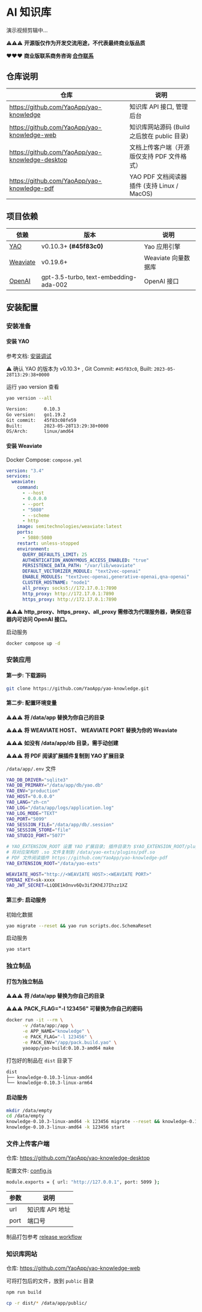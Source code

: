 # AI 知识库

演示视频剪辑中...

⚠️⚠️⚠️ **开源版仅作为开发交流用途，不代表最终商业版品质**

❤️❤️❤️ **商业版联系商务咨询 [合作联系](https://yaoapps.com/contact)**

## 仓库说明

| 仓库                                            | 说明                                        |
| ----------------------------------------------- | ------------------------------------------- |
| https://github.com/YaoApp/yao-knowledge         | 知识库 API 接口, 管理后台                   |
| https://github.com/YaoApp/yao-knowledge-web     | 知识库网站源码 (Build 之后放在 public 目录) |
| https://github.com/YaoApp/yao-knowledge-desktop | 文档上传客户端（开源版仅支持 PDF 文件格式） |
| https://github.com/YaoApp/yao-knowledge-pdf     | YAO PDF 文档阅读器插件 (支持 Linux / MacOS) |

## 项目依赖

| 依赖                                             | 版本                                  | 说明                |
| ------------------------------------------------ | ------------------------------------- | ------------------- |
| [YAO](https://yaoapps.com/)                      | v0.10.3+ **(#45f83c0)**               | Yao 应用引擎        |
| [Weaviate](https://github.com/weaviate/weaviate) | v0.19.6+                              | Weaviate 向量数据库 |
| [OpenAI](https://platform.openai.com/)           | gpt-3.5-turbo, text-embedding-ada-002 | OpenAI 接口         |

## 安装配置

### 安装准备

#### 安装 YAO

参考文档: [安装调试](https://yaoapps.com/doc/%E4%BB%8B%E7%BB%8D/%E5%AE%89%E8%A3%85%E8%B0%83%E8%AF%95)

⚠️ 确认 YAO 的版本为 v0.10.3+ , Git Commit: `#45f83c0`, Built: `2023-05-28T13:29:38+0000`

运行 yao version 查看

```bash
yao version --all
```

```bash
Version:	  0.10.3
Go version:	  go1.19.2
Git commit:	  45f83c08fe59
Built:	      2023-05-28T13:29:38+0000
OS/Arch:	  linux/amd64
```

#### 安装 Weaviate

Docker Compose: `compose.yml`

```yaml
version: "3.4"
services:
  weaviate:
    command:
      - --host
      - 0.0.0.0
      - --port
      - "5080"
      - --scheme
      - http
    image: semitechnologies/weaviate:latest
    ports:
      - 5080:5080
    restart: unless-stopped
    environment:
      QUERY_DEFAULTS_LIMIT: 25
      AUTHENTICATION_ANONYMOUS_ACCESS_ENABLED: "true"
      PERSISTENCE_DATA_PATH: "/var/lib/weaviate"
      DEFAULT_VECTORIZER_MODULE: "text2vec-openai"
      ENABLE_MODULES: "text2vec-openai,generative-openai,qna-openai"
      CLUSTER_HOSTNAME: "node1"
      all_proxy: socks5://172.17.0.1:7890
      http_proxy: http://172.17.0.1:7890
      https_proxy: http://172.17.0.1:7890
```

⚠️⚠️⚠️ **http_proxy、https_proxy、all_proxy 需修改为代理服务器，确保在容器内可访问 OpenAI 接口。**

启动服务

```bash
docker compose up -d
```

### 安装应用

#### 第一步: 下载源码

```bash
git clone https://github.com/YaoApp/yao-knowledge.git
```

#### 第二步: 配置环境变量

⚠️⚠️⚠️ **将 /data/app 替换为你自己的目录**

⚠️⚠️⚠️ **将 WEAVIATE HOST、 WEAVIATE PORT 替换为你的 Weaviate**

⚠️⚠️⚠️ **如没有 /data/app/db 目录，需手动创建**

⚠️⚠️⚠️ **将 PDF 阅读扩展插件复制到 YAO 扩展目录**

`/data/app/.env` 文件

```bash
YAO_DB_DRIVER="sqlite3"
YAO_DB_PRIMARY="/data/app/db/yao.db"
YAO_ENV="production"
YAO_HOST="0.0.0.0"
YAO_LANG="zh-cn"
YAO_LOG="/data/app/logs/application.log"
YAO_LOG_MODE="TEXT"
YAO_PORT="5099"
YAO_SESSION_FILE="/data/app/db/.session"
YAO_SESSION_STORE="file"
YAO_STUDIO_PORT="5077"

# YAO_EXTENSION_ROOT 设置 YAO 扩展目录; 插件目录为 $YAO_EXTENSION_ROOT/plugins。
# 将对应架构的 .so 文件复制到 /data/yao-exts/plugins/pdf.so
# PDF 文件阅读插件 https://github.com/YaoApp/yao-knowledge-pdf
YAO_EXTENSION_ROOT="/data/yao-exts"

WEAVIATE_HOST="http://<WEAVIATE HOST>:<WEAVIATE PORT>"
OPENAI_KEY=sk-xxxx
YAO_JWT_SECRET=LiQDE1kOnvv6Qv3if2KhEJ7Ihzz1XZ

```

#### 第三步: 启动服务

初始化数据

```bash
yao migrate --reset && yao run scripts.doc.SchemaReset

```

启动服务

```bash
yao start
```

### 独立制品

#### 打包为独立制品

⚠️⚠️⚠️ **将 /data/app 替换为你自己的目录**

⚠️⚠️⚠️ **PACK_FLAG="-l 123456" 可替换为你自己的密码**

```bash
docker run -it --rm \
      -v /data/app:/app \
      -e APP_NAME="knowledge" \
      -e PACK_FLAG="-l 123456" \
      -e PACK_ENV="/app/pack.build.yao" \
      yaoapp/yao-build:0.10.3-amd64 make
```

打包好的制品在 `dist` 目录下

```bash
dist
├── knowledge-0.10.3-linux-amd64
└── knowledge-0.10.3-linux-arm64
```

#### 启动服务

```bash
mkdir /data/empty
cd /data/empty
knowledge-0.10.3-linux-amd64 -k 123456 migrate --reset && knowledge-0.10.3-linux-amd64 -k 123456 run scripts.doc.SchemaReset
knowledge-0.10.3-linux-amd64 -k 123456 start
```

### 文件上传客户端

仓库: https://github.com/YaoApp/yao-knowledge-desktop

配置文件: [config.js](https://github.com/YaoApp/yao-knowledge-desktop/blob/main/config.js)

```bash
module.exports = { url: "http://127.0.0.1", port: 5099 };
```

| 参数 | 说明            |
| ---- | --------------- |
| url  | 知识库 API 地址 |
| port | 端口号          |

制品打包参考 [release workflow](https://github.com/YaoApp/yao-knowledge-desktop/blob/main/.github/workflows/release.yml)

### 知识库网站

仓库: https://github.com/YaoApp/yao-knowledge-web

可将打包后的文件，放到 `public` 目录

```bash
npm run build
```

```bash
cp -r dist/* /data/app/public/
```
